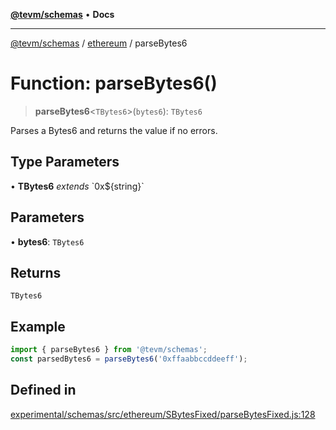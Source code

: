 [**@tevm/schemas**](../../README.md) • **Docs**

***

[@tevm/schemas](../../modules.md) / [ethereum](../README.md) / parseBytes6

# Function: parseBytes6()

> **parseBytes6**\<`TBytes6`\>(`bytes6`): `TBytes6`

Parses a Bytes6 and returns the value if no errors.

## Type Parameters

• **TBytes6** *extends* \`0x$\{string\}\`

## Parameters

• **bytes6**: `TBytes6`

## Returns

`TBytes6`

## Example

```ts
import { parseBytes6 } from '@tevm/schemas';
const parsedBytes6 = parseBytes6('0xffaabbccddeeff');
```

## Defined in

[experimental/schemas/src/ethereum/SBytesFixed/parseBytesFixed.js:128](https://github.com/evmts/tevm-monorepo/blob/main/experimental/schemas/src/ethereum/SBytesFixed/parseBytesFixed.js#L128)
